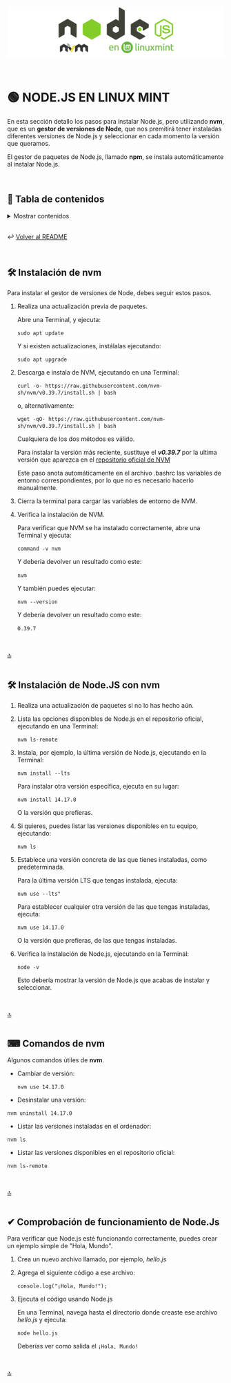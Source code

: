 ![nodejs_en_linux](../img/bannerNodejs.png)

<br>

# 🟢 NODE.JS EN LINUX MINT

En esta sección detallo los pasos para instalar Node.js, pero utilizando **nvm**, que es un **gestor de versiones de Node**, que nos premitirá tener instaladas diferentes versiones de Node.js y seleccionar en cada momento la versión que queramos.

El gestor de paquetes de Node.js, llamado **npm**, se instala automáticamente al instalar Node.js.

<br>

## 📖 Tabla de contenidos

<details>
<summary>Mostrar contenidos</summary>
<br>

- [Instalación de NVM](#-instalación-de-nvm)
- [Instalación de Node.JS con NVM](#-instalación-de-nodejs-con-nvm)
- [Comandos de NVM](#-comandos-de-nvm)
- [Comprobación de funcionamiento de NodeJs](#-comprobación-de-funcionamiento-de-nodejs)
   
</details>
<br>

↩️ [Volver al README](../README.md)

<br>

## 🛠 Instalación de nvm

Para instalar el gestor de versiones de Node, debes seguir estos pasos.

1) Realiza una actualización previa de paquetes.

   Abre una Terminal, y ejecuta:
   ~~~
   sudo apt update
   ~~~
   Y si existen actualizaciones, instálalas ejecutando:
   ~~~
   sudo apt upgrade
   ~~~

2) Descarga e instala de NVM, ejecutando en una Terminal:

   ~~~
   curl -o- https://raw.githubusercontent.com/nvm-sh/nvm/v0.39.7/install.sh | bash
   ~~~

   o, alternativamente:

   ~~~
   wget -qO- https://raw.githubusercontent.com/nvm-sh/nvm/v0.39.7/install.sh | bash
   ~~~

   Cualquiera de los dos métodos es válido.
   
   Para instalar la versión más reciente, sustituye el ***v0.39.7*** por la ultima versión que aparezca en el [repositorio oficial de NVM](https://github.com/nvm-sh/nvm)
   
   Este paso anota automáticamente en el archivo .bashrc las variables de entorno correspondientes, por lo que no es necesario hacerlo manualmente.

3) Cierra la terminal para cargar las variables de entorno de NVM.

4) Verifica la instalación de NVM.

   Para verificar que NVM se ha instalado correctamente, abre una Terminal y ejecuta:

   ~~~
   command -v nvm
   ~~~
   
   Y debería devolver un resultado como este:
   
   `nvm`
   
   Y también puedes ejecutar:

   ~~~
   nvm --version
   ~~~
   
   Y debería devolver un resultado como este:
   
   `0.39.7`

<br>

[🔝](#-nodejs-en-linux-mint)
<br>
<br>

## 🛠 Instalación de Node.JS con nvm

1) Realiza una actualización de paquetes si no lo has hecho aún.
   
2) Lista las opciones disponibles de Node.js en el repositorio oficial, ejecutando en una Terminal:

   ~~~
   nvm ls-remote
   ~~~

2) Instala, por ejemplo, la última versión de Node.js, ejecutando en la Terminal:

   ~~~
   nvm install --lts
   ~~~

   Para instalar otra versión específica, ejecuta en su lugar:

   ~~~
   nvm install 14.17.0
   ~~~

   O la versión que prefieras.

   
3) Si quieres, puedes listar las versiones disponibles en tu equipo, ejecutando:

   ~~~
   nvm ls
   ~~~

4) Establece una versión concreta de las que tienes instaladas, como predeterminada.

   Para la última versión LTS que tengas instalada, ejecuta:
   
   ~~~
   nvm use --lts"
   ~~~
   
   Para establecer cualquier otra versión de las que tengas instaladas, ejecuta:
   ~~~
   nvm use 14.17.0
   ~~~
   
   O la versión que prefieras, de las que tengas instaladas.

6) Verifica la instalación de Node.js, ejecutando en la Terminal:

   ~~~
   node -v
   ~~~

   Esto debería mostrar la versión de Node.js que acabas de instalar y seleccionar.


<br>

[🔝](#-nodejs-en-linux-mint)
<br>
<br>

## ⌨ Comandos de nvm

Algunos comandos útiles de **nvm**.

* Cambiar de versión:
  ~~~
  nvm use 14.17.0
  ~~~

* Desinstalar una versión:
~~~
nvm uninstall 14.17.0
~~~

* Listar las versiones instaladas en el ordenador:
~~~
nvm ls
~~~

* Listar las versiones disponibles en el repositorio oficial: 
~~~
nvm ls-remote
~~~
<br>

[🔝](#-nodejs-en-linux-mint)
<br>
<br>

## ✔ Comprobación de funcionamiento de Node.Js

Para verificar que Node.js esté funcionando correctamente, puedes crear un ejemplo simple de "Hola, Mundo".

1) Crea un nuevo archivo llamado, por ejemplo, *hello.js*

2) Agrega el siguiente código a ese archivo:

   ~~~
   console.log("¡Hola, Mundo!");
   ~~~
   
3) Ejecuta el código usando Node.js

   En una Terminal, navega hasta el directorio donde creaste ese archivo *hello.js* y ejecuta:

   ~~~
   node hello.js
   ~~~

   Deberías ver como salida el `¡Hola, Mundo!`

<br>

[🔝](#-nodejs-en-linux-mint)
<br>
<br>
